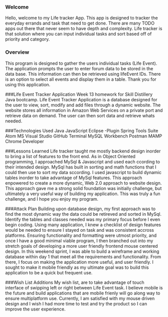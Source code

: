 ### Welcome
Hello, welcome to my Life tracker App.  This app is designed to tracker the everyday errands and task that need to get done.  There are many TODO apps out there that never seem to have depth and complexity.  Life tracker is that solution where you can input individual tasks and sort based off of priority and category.

### Overview
This program is designed to gather the users individual tasks (Life Event).    
The application prompts the user to enter forum data to be stored in the data base.  This information can then be retrieved using lifeEvent IDs.   There is an option to select all events and display them in a table.
Thank you for using this application.

###Life Event Tracker Application
Week 13 homework for Skill Distillery Java bootcamp. Life Event Tracker Application is a database designed for the user to view, sort, modify and add files through a dynamic website.  The website stores all information in Amazon Web Services on a private port and retrieve data on demand.  The user can then sort data and retrieve whats needed.


###Technologies Used
Java
JavaScript
Eclipse -Plugin
Spring Tools Suite
Atom
MS Visual Studio
GitHub
Terminal
MySQL Workbench
Postman
MAMP
Chrome Developer


###Lessons Learned
Life tracker taught me mostly backend design inorder to bring a list of features to the front end.  As in Object Oriented programming, I approached MySql & Javascript and used each ccording to their intended design.  MySql has built in sorting and math functions that I could then use to sort my data sccording.  I used javascript to build dynamic tables inorder to take advantage of MySql features. This approach enpowered to create a more dynamic, Web 2.0 approach to website design.  This approach gave me a strong  solid foundation was initially challenge, but ultimately a very useful way of building my application.   This was truly a fun challenge, and I hope you enjoy my program.

###Attack Plan
Building upon database design, my first approach was to find the most dynamic way the data could be retireved and sorted in MySql.  Identify the tables and classes needed was my primary focus before I even begin coding.  Using many application, I knew a checklist of design features would be needed to ensure I stayed on task and was consistent accross platforms.   Ensuring functionality and formatting were utmost priority, and once I have a good minimal viable program, I then branched out into my stretch goals of developing a more user friendly frontend mouse centered design. In this weekend sprint, I was able to build a wireframe and working database within day 1 that meet all the requirements and functionality.  From there, I focus on making the application more useful, and user friendly.  I sought to make it mobile friendly as my ultimate goal was to build this application to be a quick but frequent use.   

###Wish List Additions
My wish list, are to take advantage of touch interface of swipping left or right between Life Event task.  I believe mobile is the future and build applications that are mobile frienly will go along way to ensure multiplatform use.  Currently, I am satisfied with my mouse driven design and I wish I had more time to test and try the product so I can improve the user experience.
